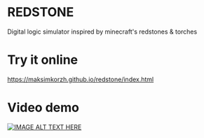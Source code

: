 # REDSTONE
Digital logic simulator inspired by minecraft's redstones & torches

# Try it online
https://maksimkorzh.github.io/redstone/index.html

# Video demo
[![IMAGE ALT TEXT HERE](https://img.youtube.com/vi/9bEiR_6tovo/0.jpg)](https://youtu.be/9bEiR_6tovo)
